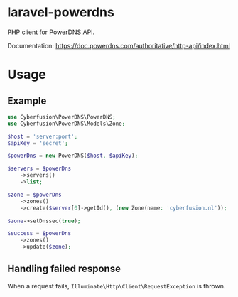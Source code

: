 # laravel-powerdns

PHP client for PowerDNS API.

Documentation: https://doc.powerdns.com/authoritative/http-api/index.html

# Usage

## Example

```php
use Cyberfusion\PowerDNS\PowerDNS;
use Cyberfusion\PowerDNS\Models\Zone;

$host = 'server:port';
$apiKey = 'secret';

$powerDns = new PowerDNS($host, $apiKey);

$servers = $powerDns
    ->servers()
    ->list;

$zone = $powerDns
    ->zones()
    ->create($server[0]->getId(), (new Zone(name: 'cyberfusion.nl'));

$zone->setDnssec(true);

$success = $powerDns
    ->zones()
    ->update($zone);
```

## Handling failed response

When a request fails, `Illuminate\Http\Client\RequestException` is thrown.
